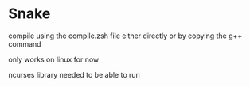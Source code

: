 # Snake
compile using the compile.zsh file either directly or by copying the g++ command

only works on linux for now

ncurses library needed to be able to run
